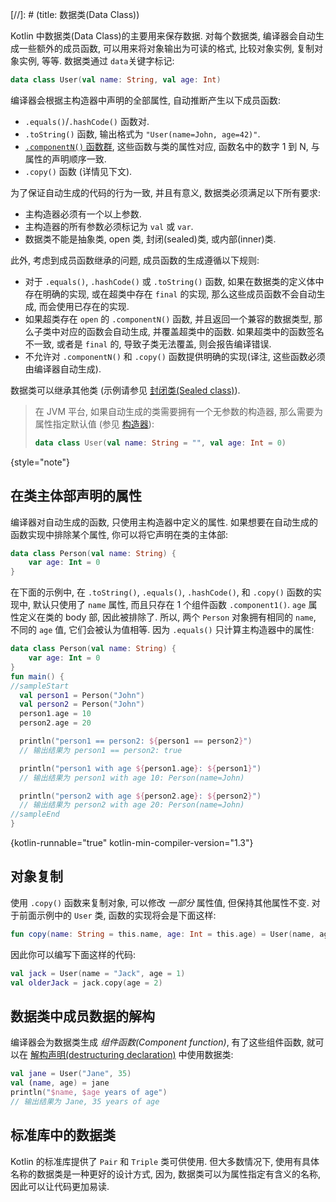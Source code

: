 [//]: # (title: 数据类(Data Class))

Kotlin 中数据类(Data Class)的主要用来保存数据.
对每个数据类, 编译器会自动生成一些额外的成员函数, 可以用来将对象输出为可读的格式, 比较对象实例, 复制对象实例, 等等.
数据类通过 `data`关键字标记:

```kotlin
data class User(val name: String, val age: Int)
```

编译器会根据主构造器中声明的全部属性, 自动推断产生以下成员函数:

* `.equals()`/`.hashCode()` 函数对.
* `.toString()` 函数, 输出格式为 `"User(name=John, age=42)"`.
* [`.componentN()` 函数群](destructuring-declarations.md),
  这些函数与类的属性对应, 函数名中的数字 1 到 N, 与属性的声明顺序一致.
* `.copy()` 函数 (详情见下文).

为了保证自动生成的代码的行为一致, 并且有意义, 数据类必须满足以下所有要求:

* 主构造器必须有一个以上参数.
* 主构造器的所有参数必须标记为 `val` 或 `var`.
* 数据类不能是抽象类, open 类, 封闭(sealed)类, 或内部(inner)类.

此外, 考虑到成员函数继承的问题, 成员函数的生成遵循以下规则:

* 对于 `.equals()`, `.hashCode()` 或 `.toString()` 函数, 如果在数据类的定义体中存在明确的实现,
  或在超类中存在 `final` 的实现, 那么这些成员函数不会自动生成, 而会使用已存在的实现.
* 如果超类存在 `open` 的 `.componentN()` 函数, 并且返回一个兼容的数据类型,
  那么子类中对应的函数会自动生成, 并覆盖超类中的函数. 如果超类中的函数签名不一致,
  或者是 `final` 的, 导致子类无法覆盖, 则会报告编译错误.
* 不允许对 `.componentN()` 和 `.copy()` 函数提供明确的实现(译注, 这些函数必须由编译器自动生成).

数据类可以继承其他类 (示例请参见 [封闭类(Sealed class)](sealed-classes.md)).

> 在 JVM 平台, 如果自动生成的类需要拥有一个无参数的构造器, 那么需要为属性指定默认值
> (参见 [构造器](classes.md#constructors)):
>
> ```kotlin
> data class User(val name: String = "", val age: Int = 0)
> ```
>
{style="note"}

## 在类主体部声明的属性

编译器对自动生成的函数, 只使用主构造器中定义的属性.
如果想要在自动生成的函数实现中排除某个属性, 你可以将它声明在类的主体部:

```kotlin
data class Person(val name: String) {
    var age: Int = 0
}
```

在下面的示例中, 在 `.toString()`, `.equals()`, `.hashCode()`, 和 `.copy()` 函数的实现中, 默认只使用了 `name` 属性,
而且只存在 1 个组件函数 `.component1()`.
`age` 属性定义在类的 body 部, 因此被排除了.
所以, 两个 `Person` 对象拥有相同的 `name`, 不同的 `age` 值, 它们会被认为值相等.
因为 `.equals()` 只计算主构造器中的属性:

```kotlin
data class Person(val name: String) {
    var age: Int = 0
}
fun main() {
//sampleStart
  val person1 = Person("John")
  val person2 = Person("John")
  person1.age = 10
  person2.age = 20

  println("person1 == person2: ${person1 == person2}")
  // 输出结果为 person1 == person2: true

  println("person1 with age ${person1.age}: ${person1}")
  // 输出结果为 person1 with age 10: Person(name=John)

  println("person2 with age ${person2.age}: ${person2}")
  // 输出结果为 person2 with age 20: Person(name=John)
//sampleEnd
}
```
{kotlin-runnable="true" kotlin-min-compiler-version="1.3"}

## 对象复制

使用 `.copy()` 函数来复制对象, 可以修改 _一部分_ 属性值, 但保持其他属性不变.
对于前面示例中的 `User` 类, 函数的实现将会是下面这样:

```kotlin
fun copy(name: String = this.name, age: Int = this.age) = User(name, age)
```

因此你可以编写下面这样的代码:

```kotlin
val jack = User(name = "Jack", age = 1)
val olderJack = jack.copy(age = 2)
```

## 数据类中成员数据的解构

编译器会为数据类生成 _组件函数(Component function)_, 有了这些组件函数,
就可以在 [解构声明(destructuring declaration)](destructuring-declarations.md) 中使用数据类:

```kotlin
val jane = User("Jane", 35)
val (name, age) = jane
println("$name, $age years of age")
// 输出结果为 Jane, 35 years of age
```

## 标准库中的数据类

Kotlin 的标准库提供了 `Pair` 和 `Triple` 类可供使用.
但大多数情况下, 使用有具体名称的数据类是一种更好的设计方式,
因为, 数据类可以为属性指定有含义的名称, 因此可以让代码更加易读.

